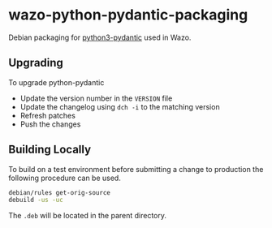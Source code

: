 # wazo-python-pydantic-packaging

Debian packaging for [python3-pydantic](https://github.com/samuelcolvin/pydantic/) used in Wazo.

## Upgrading

To upgrade python-pydantic

* Update the version number in the `VERSION` file
* Update the changelog using `dch -i` to the matching version
* Refresh patches
* Push the changes

## Building Locally

To build on a test environment before submitting a change to production the following procedure can be used.

```sh
debian/rules get-orig-source
debuild -us -uc
```
The `.deb` will be located in the parent directory.

